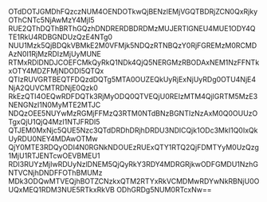 OTdDOTJGMDhFQzczNUM4OENDOTkwQjBENzlEMjVGQTBDRjZCN0QxRjkyOThCNTc5NjAwMzY4MjI5
RUE2QThDQThBRThGQzhDNDRERDBDRDMzMUJERTlGNEU4MUE1ODY4QTE1RkU4RDBGNDUzQzE4NTg0
NUU1Mzk5QjBDQkVBMkE2M0VFMjk5NDQzRTNBQzY0RjFGREMzM0RCMDAzN0I1RjMzRDIzMjUyMUNE
RTMxRDlDNDJCOEFCMkQyRkQ1NDk4QjQ5NERGMzRBODAxNEM1NzFFNTkxOTY4MDZFMjNDODI5QTQx
QTIzRUVGRTBEQTFDQzdDQTg5MTA0OUZEQkUyRjExNjUyRDg0OTU4NjE4NjA2QUVCMTRDNjE0Qzk0
RkEzQTI4OEQwRDFDQTk3RjMyODQ0QTVEQjU0REIzMTM4QjlGRTM5MzE3NENGNzI1N0MyMTE2MTJC
NDQzOEE5NUYwMzRGMjFFMzQ3RTM0NTdBNzBGNTIzNzAxM0Q0OUUzOTgxQjU1QjQ4MzI1NTJFRDI5
QTJEM0MxNjc5QUE5Nzc3QTdDRDhDRjhDRDU3NDlCQjk1ODc3MkI1Q0IxQkUyRDU0NEY4MDAwOTMw
QjY0MTE3RDQyODI4N0RGNkNDOUEzRUExQTY1RTQ2QjFDMTYyM0UzQzg1MjU1RTJENTcwOEVBMEU1
RDI3RUYzMjIwRDUyNzlDNEM5QjQyRkY3RDY4MDRGRjkwODFGMDU1NzhGNTVCNjhDNDFFOThBMUMz
MDk3ODQwMTVEQjhBOTZCNzkxQTM2RTYxRkVCMDMwRDYwNkRBNjU0OUQxMEQ1RDM3NUE5RTkxRkVB
ODhGRDg5NUM0RTcxNw==